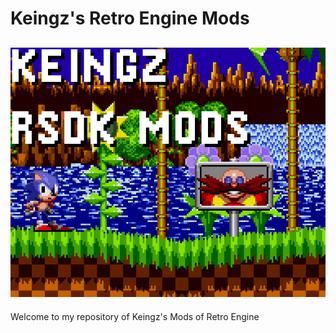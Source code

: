 # Keingz's Retro Engine Mods
![](Media/repobanner.png?raw=true)
-
Welcome to my repository of Keingz's Mods of Retro Engine
